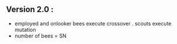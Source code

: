 ## Version 2.0 :
* employed and onlooker bees execute crossover . scouts execute mutation
* number of bees = SN
